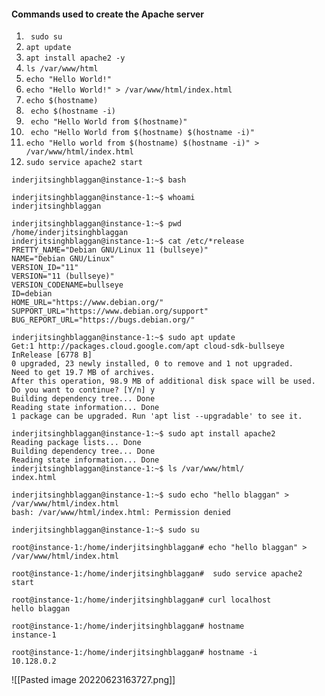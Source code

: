 #### Commands used to create the Apache server

1. ` sudo su`
3.  `apt update`
4.  `apt install apache2 -y`
5.  `ls /var/www/html`
6.  `echo "Hello World!"`
7.  `echo "Hello World!" > /var/www/html/index.html`
8.  `echo $(hostname)`
9. ` echo $(hostname -i)`
10. ` echo "Hello World from $(hostname)"`
11. ` echo "Hello World from $(hostname) $(hostname -i)"`
12.  `echo "Hello world from $(hostname) $(hostname -i)" > /var/www/html/index.html`
13.  `sudo service apache2 start`

```
inderjitsinghblaggan@instance-1:~$ bash

inderjitsinghblaggan@instance-1:~$ whoami
inderjitsinghblaggan

inderjitsinghblaggan@instance-1:~$ pwd
/home/inderjitsinghblaggan
inderjitsinghblaggan@instance-1:~$ cat /etc/*release
PRETTY_NAME="Debian GNU/Linux 11 (bullseye)"
NAME="Debian GNU/Linux"
VERSION_ID="11"
VERSION="11 (bullseye)"
VERSION_CODENAME=bullseye
ID=debian
HOME_URL="https://www.debian.org/"
SUPPORT_URL="https://www.debian.org/support"
BUG_REPORT_URL="https://bugs.debian.org/"

inderjitsinghblaggan@instance-1:~$ sudo apt update
Get:1 http://packages.cloud.google.com/apt cloud-sdk-bullseye InRelease [6778 B]
0 upgraded, 23 newly installed, 0 to remove and 1 not upgraded.
Need to get 19.7 MB of archives.
After this operation, 98.9 MB of additional disk space will be used.
Do you want to continue? [Y/n] y
Building dependency tree... Done
Reading state information... Done
1 package can be upgraded. Run 'apt list --upgradable' to see it.

inderjitsinghblaggan@instance-1:~$ sudo apt install apache2
Reading package lists... Done
Building dependency tree... Done
Reading state information... Done
inderjitsinghblaggan@instance-1:~$ ls /var/www/html/
index.html

inderjitsinghblaggan@instance-1:~$ sudo echo "hello blaggan" > /var/www/html/index.html 
bash: /var/www/html/index.html: Permission denied

inderjitsinghblaggan@instance-1:~$ sudo su

root@instance-1:/home/inderjitsinghblaggan# echo "hello blaggan" > /var/www/html/index.html 

root@instance-1:/home/inderjitsinghblaggan#  sudo service apache2 start

root@instance-1:/home/inderjitsinghblaggan# curl localhost
hello blaggan

root@instance-1:/home/inderjitsinghblaggan# hostname
instance-1

root@instance-1:/home/inderjitsinghblaggan# hostname -i
10.128.0.2
```
![[Pasted image 20220623163727.png]]

